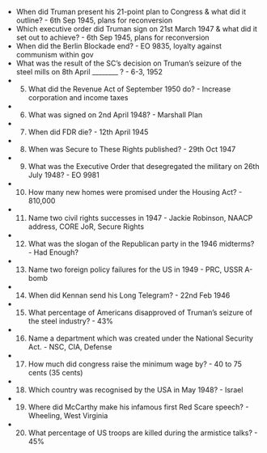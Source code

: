 - When did Truman present his 21-point plan to Congress & what did it outline? - 6th Sep 1945, plans for reconversion
- Which executive order did Truman sign on 21st March 1947 & what did it set out to achieve? - 6th Sep 1945, plans for reconversion
- When did the Berlin Blockade end? - EO 9835, loyalty against communism within gov
- What was the result of the SC’s decision on Truman’s seizure of the steel mills on 8th April ________ ? - 6-3, 1952
- 5. What did the Revenue Act of September 1950 do? - Increase corporation and income taxes
- 6. What was signed on 2nd April 1948? - Marshall Plan
- 7. When did FDR die? - 12th April 1945
- 8. When was Secure to These Rights published? - 29th Oct 1947
- 9. What was the Executive Order that desegregated the military on 26th July 1948? - EO 9981
- 10. How many new homes were promised under the Housing Act? - 810,000
- 11. Name two civil rights successes in 1947 - Jackie Robinson, NAACP address, CORE JoR, Secure Rights
- 12. What was the slogan of the Republican party in the 1946 midterms? - Had Enough?
- 13. Name two foreign policy failures for the US in 1949 - PRC, USSR A-bomb
- 14. When did Kennan send his Long Telegram? - 22nd Feb 1946
- 15. What percentage of Americans disapproved of Truman’s seizure of the steel industry? - 43%
- 16. Name a department which was created under the National Security Act.  - NSC, CIA, Defense
- 17. How much did congress raise the minimum wage by? - 40 to 75 cents (35 cents)
- 18. Which country was recognised by the USA in May 1948? - Israel
- 19. Where did McCarthy make his infamous first Red Scare speech? - Wheeling, West Virginia
- 20. What percentage of US troops are killed during the armistice talks? - 45%
